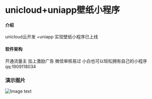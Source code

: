 # unicloud+uniapp壁纸小程序

#### 介绍
unicloud云开发 +uniapp 实现壁纸小程序已上线 

#### 软件架构
开通流量主 加上激励广告 微信审核易过 小白也可以轻松拥有自己的小程序 
qq:1909118034

### 演示图片

![Image text](https://vkceyugu.cdn.bspapp.com/VKCEYUGU-40f44861-657d-4a06-8580-1efd5cfc059c/d453f3c0-0b2d-48d1-a693-7641267fa890.jpg)

